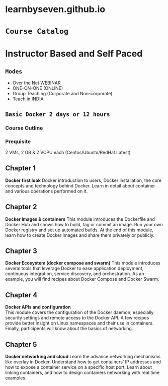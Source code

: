 # learnbyseven.github.io
# ```Course Catalog```
# Instructor Based and Self Paced 
## ```Modes```
- Over the Net WEBINAR
- ONE-ON-ONE (ONLINE) 
- Group Teaching (Corporate and Non-corporate)
- Teach in INDIA 

## ```Basic Docker 2 days or 12 hours``` 
### Course Outline 
### Prequisite 
2 VMs, 2 GB & 2 VCPU each (Centos/Ubuntu/RedHat Latest)
## Chapter 1
**Docker first look**
Docker introduction to users, Docker installation, the core concepts and technology behind Docker. Learn in detail about container and various operations performed on it.

## Chapter 2 
**Docker Images & containers**
This module introduces the Dockerfile and Docker Hub and shows how to build, tag or commit an image. Run your own Docker registry and set up automated builds. At the end of this module, learn how to create Docker images and share them privately or publicly.

## Chapter 3
**Docker Ecosystem (docker compose and swarm)** 
This module introduces several tools that leverage Docker to ease application deployment, continuous integration, service discovery, and orchestration. As an example, you will find recipes about Docker Compose and Docker Swarm.

## Chapter 4
**Docker APIs and configuration**  
This module covers the configuration of the Docker daemon, especially security settings and remote access to the Docker API. A few recipes provide better insight on Linux namespaces and their use in containers. Finally, participents will know about the basics of networking.

## Chapter 5
**Docker networking and cloud** 
Learn the advance networking mechanisms like overlay in Docker. Understand how to get containers’ IP addresses and how to expose a container service on a specific host port. Learn about linking containers, and how to design containers networking with real time examples. 

[logo]: https://github.com/adam-p/markdown-here/raw/master/src/common/images/icon48.png
